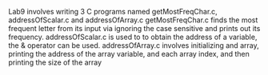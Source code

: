 Lab9 involves writing 3 C programs named getMostFreqChar.c, addressOfScalar.c and addressOfArray.c
getMostFreqChar.c finds the most frequent letter from its input via ignoring the case sensitive and prints out its frequency.
addressOfScalar.c is used to to obtain the address of a variable, the & operator can be used.
addressOfArray.c involves initializing and array, printing the address of the array variable, and each array index, and then printing the size of the array
